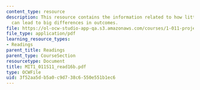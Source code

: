 ```yaml
---
content_type: resource
description: This resource contains the information related to how little mistakes
  can lead to big differences in outcomes.
file: https://ol-ocw-studio-app-qa.s3.amazonaws.com/courses/1-011-project-evaluation-spring-2011/3f52aa5db5a0c9d738c6550e551b1ec6_MIT1_011S11_read16b.pdf
file_type: application/pdf
learning_resource_types:
- Readings
parent_title: Readings
parent_type: CourseSection
resourcetype: Document
title: MIT1_011S11_read16b.pdf
type: OCWFile
uid: 3f52aa5d-b5a0-c9d7-38c6-550e551b1ec6
---
```

